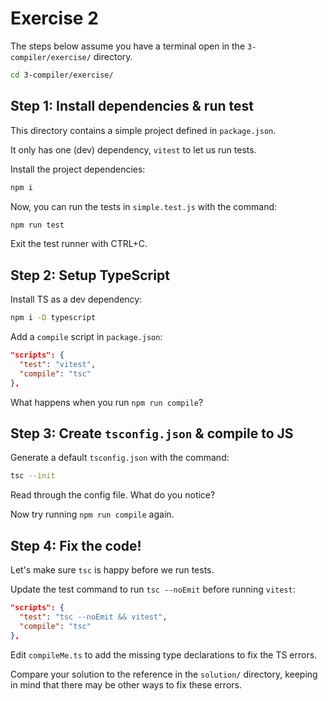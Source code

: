 # Exercise 2

The steps below assume you have a terminal open in the `3-compiler/exercise/` directory.

```zsh
cd 3-compiler/exercise/
```

## Step 1: Install dependencies & run test

This directory contains a simple project defined in `package.json`.

It only has one (dev) dependency, `vitest` to let us run tests.

Install the project dependencies:

```zsh
npm i
```

Now, you can run the tests in `simple.test.js` with the command: 

```zsh
npm run test
```

Exit the test runner with CTRL+C. 

## Step 2: Setup TypeScript


Install TS as a dev dependency:

```zsh
npm i -D typescript
``` 

Add a `compile` script in `package.json`: 

```json
"scripts": {
  "test": "vitest",
  "compile": "tsc"
},
```

What happens when you run `npm run compile`?

## Step 3: Create `tsconfig.json` & compile to JS

Generate a default `tsconfig.json` with the command: 

```zsh
tsc --init
```

Read through the config file. What do you notice? 

Now try running `npm run compile` again.



## Step 4: Fix the code!



Let's make sure `tsc` is happy before we run tests. 

Update the test command to run `tsc --noEmit` before running `vitest`:

```json
"scripts": {
  "test": "tsc --noEmit && vitest",
  "compile": "tsc"
},
```

Edit `compileMe.ts` to add the missing type declarations to fix the TS errors. 

Compare your solution to the reference in the `solution/` directory, keeping in mind that there may be other ways to fix these errors.
